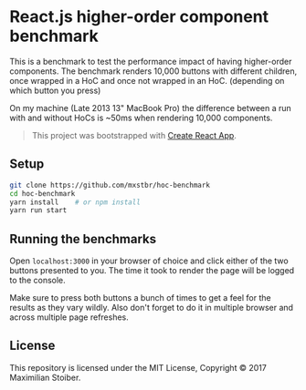 # React.js higher-order component benchmark

This is a benchmark to test the performance impact of having higher-order components. The benchmark renders 10,000 buttons with different children, once wrapped in a HoC and once not wrapped in an HoC. (depending on which button you press)

On my machine (Late 2013 13" MacBook Pro) the difference between a run with and without HoCs is ~50ms when rendering 10,000 components.

> This project was bootstrapped with [Create React App](https://github.com/facebookincubator/create-react-app).

## Setup

```sh
git clone https://github.com/mxstbr/hoc-benchmark
cd hoc-benchmark
yarn install    # or npm install
yarn run start
```

## Running the benchmarks

Open `localhost:3000` in your browser of choice and click either of the two buttons presented to you. The time it took to render the page will be logged to the console.

Make sure to press both buttons a bunch of times to get a feel for the results as they vary wildly. Also don't forget to do it in multiple browser and across multiple page refreshes.

## License

This repository is licensed under the MIT License, Copyright ©️ 2017 Maximilian Stoiber.
